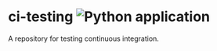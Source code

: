 # ci-testing ![Python application](https://github.com/RyanPallman/ci-testing/workflows/Python%20application/badge.svg)
A repository for testing continuous integration.
